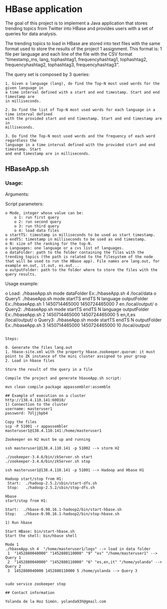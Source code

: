 # HBase application 
   
The goal of this project is to implement a Java application that stores trending topics from Twitter into HBase and provides users with a set of queries for data analysis.

The trending topics to load in HBase are stored into text files with the same format used to store the results of the project 1 assignment.
This format is: 1 file per language and each line of the file with the CSV format “timestamp_ms, lang, tophashtag1, frequencyhashtag1, tophashtag2, frequencyhashtag2, tophashtag3, frequencyhashtag3”.

The query set is composed by 3 queries:

	1. Given a language (lang), do find the Top-N most used words for the given language in
	a time interval defined with a start and end timestamp. Start and end timestamp are
	in milliseconds.

	2. Do find the list of Top-N most used words for each language in a time interval defined
	with the provided start and end timestamp. Start and end timestamp are in
	milliseconds.

	3. Do find the Top-N most used words and the frequency of each word regardless the
	language in a time interval defined with the provided start and end timestamp. Start
	and end timestamp are in milliseconds.

## HBaseApp.sh

### Usage:

Arguments:

Script parameters:

	o Mode, integer whose value can be:
		o 1: run first query
		o 2: run second query
		o 3: run third query
		o 4: load data files
	o startTS: timestamp in milliseconds to be used as start timestamp.
	o endTS: timestamp in milliseconds to be used as end timestamp.
	o N: size of the ranking for the top-N.
	o Languages: one language or a cvs list of languages.
	o dataFolder: path to the folder containing the files with the trending topics (the path is related to the filesystem of the node that will be used to run the HBase app). File names are lang.out, for example en.out, it.out, es.out...
	o outputFolder: path to the folder where to store the files with the query results.
  

Usage example:

   o Load: ./hbaseApp.sh mode dataFolder
      Ex:./hbaseApp.sh 4 /local/data
   o Query1: ./hbaseApp.sh mode startTS endTS N language outputFolder
      Ex:./hbaseApp.sh 1 1450714465000 1450724465000 7 en /local/output/
   o Query2: ./hbaseApp.sh mode startTS endTS N language outputFolder
      Ex:./hbaseApp.sh 2 1450714465000 1450724465000 5 en,it,es /local/output/
   o Query3: ./hbaseApp.sh mode startTS endTS N outputFolder
      Ex:./hbaseApp.sh 3 1450714465000 1450724465000 10 /local/output/

```

Steps:

0. Generate the files lang.out
1. hbase-site.xml with the property hbase.zookeeper.quorum: it must point to ZK instance of the mini cluster assigned to your group
2. Load in hbase files

Store the result of the query in a file 

Compile the project and generate hbaseApp.sh script:

mvn clean compile package appassembler:assemble

## Example of execution on a cluster
http://138.4.110.141:60010/
1) Connection to the cluster 
username: masteruser1
password: 7Uljjbpb4

Copy the files
scp -P 51001 -r appassembler masteruser1@138.4.110.141:/home/masteruser1

Zookeeper on H2 must be up and running

ssh masteruser1@138.4.110.141 -p 51002 --> storm H2	

./zookeeper-3.4.6/bin/zkServer.sh start
./zookeeper-3.4.6/bin/zkServer.sh stop

ssh masteruser1@138.4.110.141 -p 51001 --> Hadoop and Hbase H1	

Hadoop start/stop from H1: 
 Start:  ./hadoop-2.5.2/sbin/start-dfs.sh
 Stop:   ./hadoop-2.5.2/sbin/stop-dfs.sh

Hbase
start/stop from H1: 

Start:  ./hbase-0.98.16.1-hadoop2/bin/start-hbase.sh
Stop:   ./hbase-0.98.16.1-hadoop2/bin/stop-hbase.sh

1) Run hbase 

Start HBase: bin/start-hbase.sh
Start the shell: bin/hbase shell

Mode 1
./hbaseApp.sh 4  "/home/masteruser1/logs" --> load in data folder
 1  "1452880040000" "1452880110000" "9" "es" "/home/masteruser1" --> Query 1
 2  "1452880040000" "1452880110000" "6" "es,en,it" "/home/yolanda" --> Query 2
 3  1452880040000 1452880110000 5 /home/yolanda --> Query 3


sudo service zookeeper stop

## Contact information
		
Yolanda de la Hoz Simón. yolanda93h@gmail.com